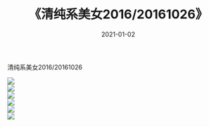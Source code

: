 ﻿---
layout: post
title:  《清纯系美女2016/20161026》
date:   2021-01-02
img: http://img.660000.xyz/Sharelink/清纯系美女/2016/20161026/000.jpg
categories: [美女, 清纯, 唯美]
---

清纯系美女2016/20161026

 ![](http://img.660000.xyz/Sharelink/清纯系美女/2016/20161026/001.jpeg) <br>![](http://img.660000.xyz/Sharelink/清纯系美女/2016/20161026/002.jpeg) <br>![](http://img.660000.xyz/Sharelink/清纯系美女/2016/20161026/003.jpeg) <br>![](http://img.660000.xyz/Sharelink/清纯系美女/2016/20161026/004.jpeg) <br>![](http://img.660000.xyz/Sharelink/清纯系美女/2016/20161026/005.jpeg) <br>![](http://img.660000.xyz/Sharelink/清纯系美女/2016/20161026/006.jpeg) <br>